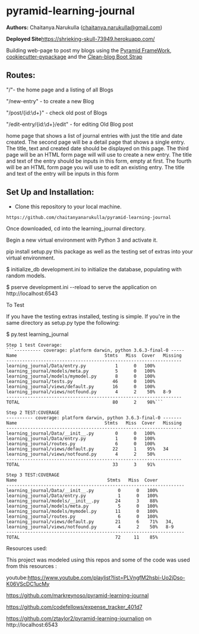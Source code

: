 # pyramid-learning-journal


**Authors:**
Chaitanya.Narukulla (chaitanya.narukulla@gmail.com)

**Deployed Site**https://shrieking-skull-73949.herokuapp.com/

Building web-page to post my blogs using the [Pyramid FrameWork](https://trypyramid.com/),
[cookiecutter-pypackage](https://cookiecutter.readthedocs.io/en/latest/readme.html) and the [Clean-blog Boot Strap](https://startbootstrap.com/template-overviews/clean-blog/)

## Routes:

"/"- the home page and a listing of all Blogs

"/new-entry" - to create a new Blog

"/post/{id:\d+}" - check old post of Blogs

"/edit-entry/{id:\d+}/edit" - for editing Old Blog post



home page that shows a list of journal entries with just the title and date created.
The second page will be a detail page that shows a single entry. The title, text and created date should be displayed on this page.
The third page will  be an HTML form page will will use to create a new entry. The title and text of the entry should be inputs in this form, empty at first.
The fourth will   be an HTML form page you will use to edit an existing entry. The title and text of the entry will be inputs in this form




## Set Up and Installation:

- Clone this repository to your local machine.

```https://github.com/chaitanyanarukulla/pyramid-learning-journal```

Once downloaded, cd into the learning_journal directory.

Begin a new virtual environment with Python 3 and activate it.

pip install setup.py  this package as well as the testing set of extras into your virtual environment.

$ initialize_db development.ini to initialize the database, populating with random models.

$ pserve development.ini --reload to serve the application on http://localhost:6543

To Test

If you have the testing extras installed, testing is simple. If you're in the same directory as setup.py type the following:

$ py.test learning_journal


```
Step 1 test Coverage:
```---------- coverage: platform darwin, python 3.6.3-final-0 -----
Name                                 Stmts   Miss  Cover   Missing
------------------------------------------------------------------
learning_journal/Data/entry.py           1      0   100%
learning_journal/models/meta.py          5      0   100%
learning_journal/models/mymodel.py       8      0   100%
learning_journal/tests.py               46      0   100%
learning_journal/views/default.py       16      0   100%
learning_journal/views/notfound.py       4      2    50%   8-9
------------------------------------------------------------------
TOTAL                                   80      2    98%```
```
```
Step 2 TEST:COVERAGE
---------- coverage: platform darwin, python 3.6.3-final-0 -------
Name                                 Stmts   Miss  Cover   Missing
------------------------------------------------------------------
learning_journal/Data/__init__.py        0      0   100%
learning_journal/Data/entry.py           1      0   100%
learning_journal/routes.py               6      0   100%
learning_journal/views/default.py       22      1    95%   34
learning_journal/views/notfound.py       4      2    50%   
------------------------------------------------------------------
TOTAL                                   33      3    91%
```
```
Step 3 TEST:COVERAGE
Name                                  Stmts   Miss  Cover   
-------------------------------------------------------------------
learning_journal/Data/__init__.py         0      0   100%
learning_journal/Data/entry.py            1      0   100%
learning_journal/models/__init__.py      24      3    88%   
learning_journal/models/meta.py           5      0   100%
learning_journal/models/mymodel.py       11      0   100%
learning_journal/routes.py                6      0   100%
learning_journal/views/default.py        21      6    71%   34,
learning_journal/views/notfound.py        4      2    50%   8-9
-------------------------------------------------------------------
TOTAL                                    72     11    85%
```
Resources used:

This project was modeled using this repos and some of the code was used from this resources :

youtube:https://www.youtube.com/playlist?list=PLVngfM2hsbi-Uo2jDso-K06VScDC1ucMy

https://github.com/markreynoso/pyramid-learning-journal

https://github.com/codefellows/expense_tracker_401d7

https://github.com/ztaylor2/pyramid-learning-journalion on http://localhost:6543



